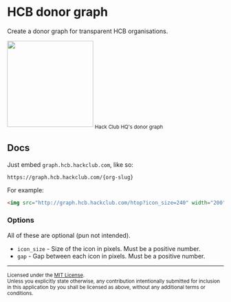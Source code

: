# HCB donor graph

Create a donor graph for transparent HCB organisations.

<img src="https://graph.hcb.hackclub.com/hq?icon_size=240" width="200">
<sub>Hack Club HQ's donor graph</sub>

## Docs

Just embed `graph.hcb.hackclub.com`, like so:

```
https://graph.hcb.hackclub.com/{org-slug}
```

For example:

```html
<img src="http://graph.hcb.hackclub.com/htop?icon_size=240" width="200">
```

### Options

All of these are optional (pun not intended).

- `icon_size` - Size of the icon in pixels. Must be a positive number.
- `gap` - Gap between each icon in pixels. Must be a positive number.

---


<sup>
Licensed under the <a href="LICENSE-MIT">MIT License</a>.
</sup>

<br>

<sub>
Unless you explicitly state otherwise, any contribution intentionally submitted
for inclusion in this application by you shall be licensed as above, without any additional terms or conditions.
</sub>
